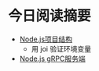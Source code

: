 # 今日阅读摘要

* [Node.js项目结构](https://blog.risingstack.com/node-js-project-structure-tutorial-node-js-at-scale/)
  + 用 joi 验证环境变量
* [Node.js gRPC服务端](https://github.com/grpc/grpc/blob/master/examples/node/dynamic_codegen/route_guide/route_guide_server.js)
